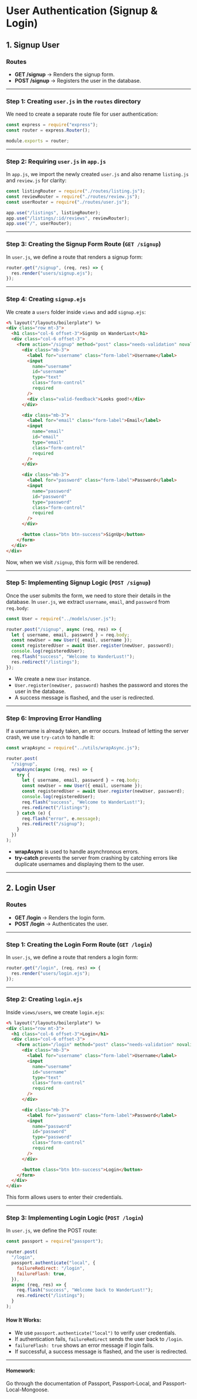 # **User Authentication (Signup & Login)**

## **1. Signup User**

### **Routes**

- **GET /signup** → Renders the signup form.
- **POST /signup** → Registers the user in the database.

---

### **Step 1: Creating `user.js` in the `routes` directory**

We need to create a separate route file for user authentication:

```js
const express = require("express");
const router = express.Router();

module.exports = router;
```

---

### **Step 2: Requiring `user.js` in `app.js`**

In `app.js`, we import the newly created `user.js` and also rename `listing.js` and `review.js` for clarity:

```js
const listingRouter = require("./routes/listing.js");
const reviewRouter = require("./routes/review.js");
const userRouter = require("./routes/user.js");

app.use("/listings", listingRouter);
app.use("/listings/:id/reviews", reviewRouter);
app.use("/", userRouter);
```

---

### **Step 3: Creating the Signup Form Route (`GET /signup`)**

In `user.js`, we define a route that renders a signup form:

```js
router.get("/signup", (req, res) => {
  res.render("users/signup.ejs");
});
```

---

### **Step 4: Creating `signup.ejs`**

We create a `users` folder inside `views` and add `signup.ejs`:

```html
<% layout("/layouts/boilerplate") %>
<div class="row mt-3">
  <h1 class="col-6 offset-3">SignUp on WanderLust</h1>
  <div class="col-6 offset-3">
    <form action="/signup" method="post" class="needs-validation" novalidate>
      <div class="mb-3">
        <label for="username" class="form-label">Username</label>
        <input
          name="username"
          id="username"
          type="text"
          class="form-control"
          required
        />
        <div class="valid-feedback">Looks good!</div>
      </div>

      <div class="mb-3">
        <label for="email" class="form-label">Email</label>
        <input
          name="email"
          id="email"
          type="email"
          class="form-control"
          required
        />
      </div>

      <div class="mb-3">
        <label for="password" class="form-label">Password</label>
        <input
          name="password"
          id="password"
          type="password"
          class="form-control"
          required
        />
      </div>

      <button class="btn btn-success">SignUp</button>
    </form>
  </div>
</div>
```

Now, when we visit `/signup`, this form will be rendered.

---

### **Step 5: Implementing Signup Logic (`POST /signup`)**

Once the user submits the form, we need to store their details in the database. In `user.js`, we extract `username`, `email`, and `password` from `req.body`:

```js
const User = require("../models/user.js");

router.post("/signup", async (req, res) => {
  let { username, email, password } = req.body;
  const newUser = new User({ email, username });
  const registeredUser = await User.register(newUser, password);
  console.log(registeredUser);
  req.flash("success", "Welcome to WanderLust!");
  res.redirect("/listings");
});
```

- We create a new `User` instance.
- `User.register(newUser, password)` hashes the password and stores the user in the database.
- A success message is flashed, and the user is redirected.

---

### **Step 6: Improving Error Handling**

If a username is already taken, an error occurs. Instead of letting the server crash, we use `try-catch` to handle it:

```js
const wrapAsync = require("../utils/wrapAsync.js");

router.post(
  "/signup",
  wrapAsync(async (req, res) => {
    try {
      let { username, email, password } = req.body;
      const newUser = new User({ email, username });
      const registeredUser = await User.register(newUser, password);
      console.log(registeredUser);
      req.flash("success", "Welcome to WanderLust!");
      res.redirect("/listings");
    } catch (e) {
      req.flash("error", e.message);
      res.redirect("/signup");
    }
  })
);
```

- **wrapAsync** is used to handle asynchronous errors.
- **try-catch** prevents the server from crashing by catching errors like duplicate usernames and displaying them to the user.

---

## **2. Login User**

### **Routes**

- **GET /login** → Renders the login form.
- **POST /login** → Authenticates the user.

---

### **Step 1: Creating the Login Form Route (`GET /login`)**

In `user.js`, we define a route that renders a login form:

```js
router.get("/login", (req, res) => {
  res.render("users/login.ejs");
});
```

---

### **Step 2: Creating `login.ejs`**

Inside `views/users`, we create `login.ejs`:

```html
<% layout("/layouts/boilerplate") %>
<div class="row mt-3">
  <h1 class="col-6 offset-3">Login</h1>
  <div class="col-6 offset-3">
    <form action="/login" method="post" class="needs-validation" novalidate>
      <div class="mb-3">
        <label for="username" class="form-label">Username</label>
        <input
          name="username"
          id="username"
          type="text"
          class="form-control"
          required
        />
      </div>

      <div class="mb-3">
        <label for="password" class="form-label">Password</label>
        <input
          name="password"
          id="password"
          type="password"
          class="form-control"
          required
        />
      </div>

      <button class="btn btn-success">Login</button>
    </form>
  </div>
</div>
```

This form allows users to enter their credentials.

---

### **Step 3: Implementing Login Logic (`POST /login`)**

In `user.js`, we define the POST route:

```js
const passport = require("passport");

router.post(
  "/login",
  passport.authenticate("local", {
    failureRedirect: "/login",
    failureFlash: true,
  }),
  async (req, res) => {
    req.flash("success", "Welcome back to WanderLust!");
    res.redirect("/listings");
  }
);
```

#### **How It Works:**

- We use `passport.authenticate("local")` to verify user credentials.
- If authentication fails, `failureRedirect` sends the user back to `/login`.
- `failureFlash: true` shows an error message if login fails.
- If successful, a success message is flashed, and the user is redirected.

---

#### **Homework:**

Go through the documentation of Passport, Passport-Local, and Passport-Local-Mongoose.
